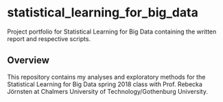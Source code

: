 # statistical_learning_for_big_data
Project portfolio for Statistical Learning for Big Data containing the written report and respective scripts.

## Overview
This repository contains my analyses and exploratory methods for the Statistical Learning for Big Data spring 2018 class with Prof. Rebecka Jörnsten at Chalmers University of Technology/Gothenburg University.  
